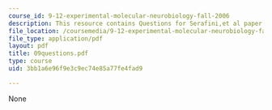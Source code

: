 ```yaml
---
course_id: 9-12-experimental-molecular-neurobiology-fall-2006
description: This resource contains Questions for Serafini,et al paper.
file_location: /coursemedia/9-12-experimental-molecular-neurobiology-fall-2006/3bb1a6e96f9e3c9ec74e85a77fe4fad9_09questions.pdf
file_type: application/pdf
layout: pdf
title: 09questions.pdf
type: course
uid: 3bb1a6e96f9e3c9ec74e85a77fe4fad9

---
```

None